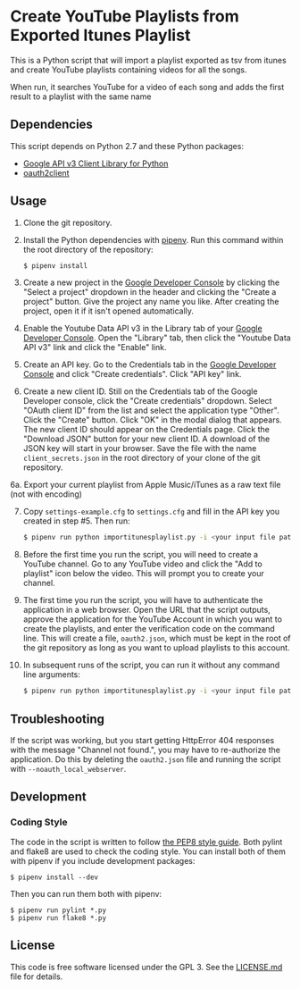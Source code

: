# Create YouTube Playlists from Exported Itunes Playlist

This is a Python script that will import a playlist exported as tsv from itunes
and create YouTube playlists containing videos for all the songs.

When run, it searches YouTube for a video of each
song and adds the first result to a playlist with the same name

## Dependencies

This script depends on Python 2.7 and these Python packages:

- [Google API v3 Client Library for Python](https://developers.google.com/api-client-library/python/)
- [oauth2client](https://github.com/googleapis/oauth2client)

## Usage

1. Clone the git repository.

2. Install the Python dependencies with [pipenv](https://docs.pipenv.org/).
   Run this command within the root directory of the repository:

   ```sh
   $ pipenv install
   ```

3. Create a new project in the
   [Google Developer Console](https://console.developers.google.com/)
   by clicking the "Select a project" dropdown in the header and clicking the
   "Create a project" button. Give the project any name you like. After
   creating the project, open it if it isn't opened automatically.

4. Enable the Youtube Data API v3 in the Library tab of your
   [Google Developer Console](https://console.developers.google.com/). Open the
   "Library" tab, then click the "Youtube Data API v3" link and click the
   "Enable" link.

5. Create an API key. Go to the Credentials tab in the
   [Google Developer Console](https://console.developers.google.com/)
   and click "Create credentials". Click "API key" link.

6. Create a new client ID. Still on the Credentials tab of the Google Developer
   console, click the "Create credentials" dropdown. Select "OAuth client ID"
   from the list and select the application type "Other". Click the
   "Create" button. Click "OK" in the modal dialog that appears. The new
   client ID should appear on the Credentials page. Click the "Download JSON"
   button for your new client ID. A download of the JSON key will start in
   your browser. Save the file with the name `client_secrets.json` in the
   root directory of your clone of the git repository.

6a. Export your current playlist from Apple Music/iTunes as a raw text file (not with encoding)

7. Copy `settings-example.cfg` to `settings.cfg` and fill in the API key you
   created in step #5. Then run:

   ```sh
   $ pipenv run python importitunesplaylist.py -i <your input file path> --noauth_local_webserver
   ```

8. Before the first time you run the script, you will need to create a YouTube
   channel. Go to any YouTube video and click the "Add to playlist" icon
   below the video. This will prompt you to create your channel.

9. The first time you run the script, you will have to authenticate the
   application in a web browser. Open the URL that the script outputs,
   approve the application for the YouTube Account in which you want to
   create the playlists, and enter the verification code on the command line.
   This will create a file, `oauth2.json`, which must be kept in the root
   of the git repository as long as you want to upload playlists to this
   account.

10. In subsequent runs of the script, you can run it without any command line
    arguments:

    ```sh
    $ pipenv run python importitunesplaylist.py -i <your input file path>
    ```

## Troubleshooting

If the script was working, but you start getting HttpError 404 responses with
the message "Channel not found.", you may have to re-authorize the application.
Do this by deleting the `oauth2.json` file and running the script
with `--noauth_local_webserver`.

## Development

### Coding Style

The code in the script is written to follow
[the PEP8 style guide](https://www.python.org/dev/peps/pep-0008/).
Both pylint and flake8 are used to check the coding style. You can install
both of them with pipenv if you include development packages:

```
$ pipenv install --dev
```

Then you can run them both with pipenv:

```
$ pipenv run pylint *.py
$ pipenv run flake8 *.py
```

## License

This code is free software licensed under the GPL 3. See the
[LICENSE.md](LICENSE.md) file for details.
